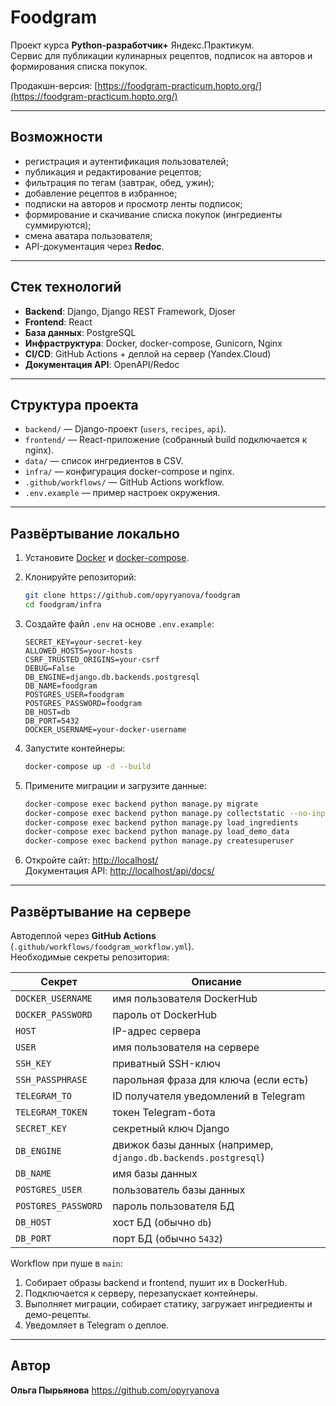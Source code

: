 # Foodgram

Проект курса **Python-разработчик+** Яндекс.Практикум.  
Сервис для публикации кулинарных рецептов, подписок на авторов и формирования списка покупок.  

Продакшн-версия: [https://foodgram-practicum.hopto.org/](https://foodgram-practicum.hopto.org/)  

---

## Возможности

- регистрация и аутентификация пользователей;  
- публикация и редактирование рецептов;  
- фильтрация по тегам (завтрак, обед, ужин);  
- добавление рецептов в избранное;  
- подписки на авторов и просмотр ленты подписок;  
- формирование и скачивание списка покупок (ингредиенты суммируются);  
- смена аватара пользователя;  
- API-документация через **Redoc**.  

---

## Стек технологий

- **Backend**: Django, Django REST Framework, Djoser  
- **Frontend**: React  
- **База данных**: PostgreSQL  
- **Инфраструктура**: Docker, docker-compose, Gunicorn, Nginx  
- **CI/CD**: GitHub Actions + деплой на сервер (Yandex.Cloud)  
- **Документация API**: OpenAPI/Redoc  

---

## Структура проекта

- `backend/` — Django-проект (`users`, `recipes`, `api`).  
- `frontend/` — React-приложение (собранный build подключается к nginx).  
- `data/` — список ингредиентов в CSV.  
- `infra/` — конфигурация docker-compose и nginx.  
- `.github/workflows/` — GitHub Actions workflow.  
- `.env.example` — пример настроек окружения.  

---

## Развёртывание локально

1. Установите [Docker](https://www.docker.com/) и [docker-compose](https://docs.docker.com/compose/).  
2. Клонируйте репозиторий:  
   ```bash
   git clone https://github.com/opyryanova/foodgram
   cd foodgram/infra
   ```
3. Создайте файл `.env` на основе `.env.example`:  

   ```env
   SECRET_KEY=your-secret-key
   ALLOWED_HOSTS=your-hosts
   CSRF_TRUSTED_ORIGINS=your-csrf
   DEBUG=False
   DB_ENGINE=django.db.backends.postgresql
   DB_NAME=foodgram
   POSTGRES_USER=foodgram
   POSTGRES_PASSWORD=foodgram
   DB_HOST=db
   DB_PORT=5432
   DOCKER_USERNAME=your-docker-username
   ```

4. Запустите контейнеры:  
   ```bash
   docker-compose up -d --build
   ```
5. Примените миграции и загрузите данные:  
   ```bash
   docker-compose exec backend python manage.py migrate
   docker-compose exec backend python manage.py collectstatic --no-input
   docker-compose exec backend python manage.py load_ingredients
   docker-compose exec backend python manage.py load_demo_data
   docker-compose exec backend python manage.py createsuperuser
   ```
6. Откройте сайт: [http://localhost/](http://localhost/)  
   Документация API: [http://localhost/api/docs/](http://localhost/api/docs/)  

---

## Развёртывание на сервере

Автодеплой через **GitHub Actions** (`.github/workflows/foodgram_workflow.yml`).  
Необходимые секреты репозитория:

| Секрет              | Описание                          |
|---------------------|-----------------------------------|
| `DOCKER_USERNAME`   | имя пользователя DockerHub        |
| `DOCKER_PASSWORD`   | пароль от DockerHub               |
| `HOST`              | IP-адрес сервера                  |
| `USER`              | имя пользователя на сервере       |
| `SSH_KEY`           | приватный SSH-ключ                |
| `SSH_PASSPHRASE`    | парольная фраза для ключа (если есть) |
| `TELEGRAM_TO`       | ID получателя уведомлений в Telegram |
| `TELEGRAM_TOKEN`    | токен Telegram-бота               |
| `SECRET_KEY`        | секретный ключ Django             |
| `DB_ENGINE`         | движок базы данных (например, `django.db.backends.postgresql`) |
| `DB_NAME`           | имя базы данных                   |
| `POSTGRES_USER`     | пользователь базы данных          |
| `POSTGRES_PASSWORD` | пароль пользователя БД            |
| `DB_HOST`           | хост БД (обычно `db`)             |
| `DB_PORT`           | порт БД (обычно `5432`)           |

Workflow при пуше в `main`:  
1. Собирает образы backend и frontend, пушит их в DockerHub.  
2. Подключается к серверу, перезапускает контейнеры.  
3. Выполняет миграции, собирает статику, загружает ингредиенты и демо-рецепты.  
4. Уведомляет в Telegram о деплое.  

---

## Автор

**Ольга Пырьянова**
https://github.com/opyryanova